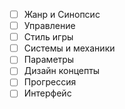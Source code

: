 - [ ] Жанр и Синопсис
- [ ] Управление
- [ ] Стиль игры
- [ ] Системы и механики
- [ ] Параметры
- [ ] Дизайн концепты
- [ ] Прогрессия
- [ ] Интерфейс